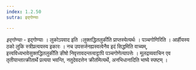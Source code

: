 ```yaml
---
index: 1.2.50
sutra: इद्गोण्याः

---
```

_इद्गोण्याः_ - इद्गोण्याः । लुकोऽपवाद इति ।लुक्तद्धितलुकी॑ति प्राप्तस्येत्यर्थः । पञ्चगोणिरिति । आर्हीयस्य ठको लुकि स्त्रीप्रत्ययस्य इकारः । नच उपसर्जनह्यस्वत्वेनैव इदं सिद्धमिति वाच्यम्, इत्त्वविध्यभावेसुक्तद्धितलुकी॑ति ङीषो निवृत्तावदन्तत्वाट्टापि पञ्चगोणेत्यापत्तेः । मूलद्रव्यवाचिन एव तृतीयान्तात्क्रीतार्थे प्रत्यया भवन्ति, नतुदेवदत्तेन क्रीत॑मित्यर्थे, अनभिधानादिति भाष्ये स्पष्टम् । 